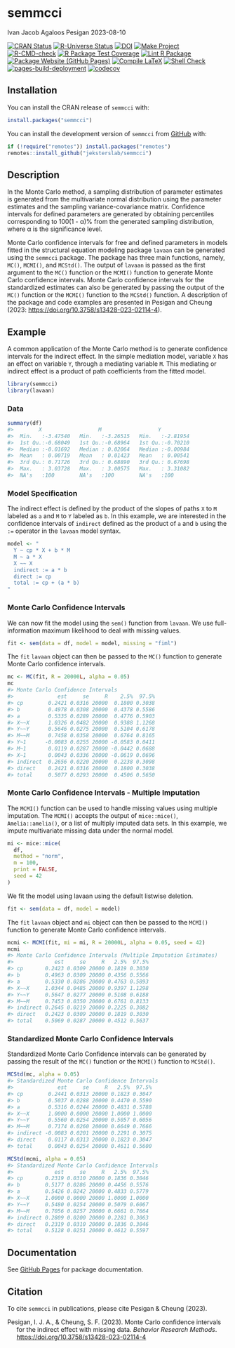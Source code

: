 semmcci
================
Ivan Jacob Agaloos Pesigan
2023-08-10

<!-- README.md is generated from .setup/readme/README.Rmd. Please edit that file -->
<!-- badges: start -->

[![CRAN
Status](https://www.r-pkg.org/badges/version/semmcci)](https://cran.r-project.org/package=semmcci)
[![R-Universe
Status](https://jeksterslab.r-universe.dev/badges/semmcci)](https://jeksterslab.r-universe.dev)
[![DOI](https://zenodo.org/badge/DOI/10.3758/s13428-023-02114-4.svg)](https://doi.org/10.3758/s13428-023-02114-4)
[![Make
Project](https://github.com/jeksterslab/semmcci/actions/workflows/make.yml/badge.svg)](https://github.com/jeksterslab/semmcci/actions/workflows/make.yml)
[![R-CMD-check](https://github.com/jeksterslab/semmcci/actions/workflows/check-full.yml/badge.svg)](https://github.com/jeksterslab/semmcci/actions/workflows/check-full.yml)
[![R Package Test
Coverage](https://github.com/jeksterslab/semmcci/actions/workflows/test-coverage.yml/badge.svg)](https://github.com/jeksterslab/semmcci/actions/workflows/test-coverage.yml)
[![Lint R
Package](https://github.com/jeksterslab/semmcci/actions/workflows/lint.yml/badge.svg)](https://github.com/jeksterslab/semmcci/actions/workflows/lint.yml)
[![Package Website (GitHub
Pages)](https://github.com/jeksterslab/semmcci/actions/workflows/pkgdown-gh-pages.yml/badge.svg)](https://github.com/jeksterslab/semmcci/actions/workflows/pkgdown-gh-pages.yml)
[![Compile
LaTeX](https://github.com/jeksterslab/semmcci/actions/workflows/latex.yml/badge.svg)](https://github.com/jeksterslab/semmcci/actions/workflows/latex.yml)
[![Shell
Check](https://github.com/jeksterslab/semmcci/actions/workflows/shellcheck.yml/badge.svg)](https://github.com/jeksterslab/semmcci/actions/workflows/shellcheck.yml)
[![pages-build-deployment](https://github.com/jeksterslab/semmcci/actions/workflows/pages/pages-build-deployment/badge.svg)](https://github.com/jeksterslab/semmcci/actions/workflows/pages/pages-build-deployment)
[![codecov](https://codecov.io/gh/jeksterslab/semmcci/branch/main/graph/badge.svg?token=KVLUET3DJ6)](https://codecov.io/gh/jeksterslab/semmcci)
<!-- badges: end -->

## Installation

You can install the CRAN release of `semmcci` with:

``` r
install.packages("semmcci")
```

You can install the development version of `semmcci` from
[GitHub](https://github.com/jeksterslab/semmcci) with:

``` r
if (!require("remotes")) install.packages("remotes")
remotes::install_github("jeksterslab/semmcci")
```

## Description

In the Monte Carlo method, a sampling distribution of parameter
estimates is generated from the multivariate normal distribution using
the parameter estimates and the sampling variance-covariance matrix.
Confidence intervals for defined parameters are generated by obtaining
percentiles corresponding to 100(1 - α)% from the generated sampling
distribution, where α is the significance level.

Monte Carlo confidence intervals for free and defined parameters in
models fitted in the structural equation modeling package `lavaan` can
be generated using the `semmcci` package. The package has three main
functions, namely, `MC()`, `MCMI()`, and `MCStd()`. The output of
`lavaan` is passed as the first argument to the `MC()` function or the
`MCMI()` function to generate Monte Carlo confidence intervals. Monte
Carlo confidence intervals for the standardized estimates can also be
generated by passing the output of the `MC()` function or the `MCMI()`
function to the `MCStd()` function. A description of the package and
code examples are presented in Pesigan and Cheung (2023:
<https://doi.org/10.3758/s13428-023-02114-4>).

## Example

A common application of the Monte Carlo method is to generate confidence
intervals for the indirect effect. In the simple mediation model,
variable `X` has an effect on variable `Y`, through a mediating variable
`M`. This mediating or indirect effect is a product of path coefficients
from the fitted model.

``` r
library(semmcci)
library(lavaan)
```

### Data

``` r
summary(df)
#>        X                  M                  Y           
#>  Min.   :-3.47540   Min.   :-3.26515   Min.   :-2.81954  
#>  1st Qu.:-0.68049   1st Qu.:-0.68964   1st Qu.:-0.70210  
#>  Median :-0.01692   Median : 0.02064   Median :-0.00984  
#>  Mean   : 0.00719   Mean   : 0.01423   Mean   : 0.00541  
#>  3rd Qu.: 0.71726   3rd Qu.: 0.68890   3rd Qu.: 0.67698  
#>  Max.   : 3.03728   Max.   : 3.00575   Max.   : 3.31082  
#>  NA's   :100        NA's   :100        NA's   :100
```

### Model Specification

The indirect effect is defined by the product of the slopes of paths `X`
to `M` labeled as `a` and `M` to `Y` labeled as `b`. In this example, we
are interested in the confidence intervals of `indirect` defined as the
product of `a` and `b` using the `:=` operator in the `lavaan` model
syntax.

``` r
model <- "
  Y ~ cp * X + b * M
  M ~ a * X
  X ~~ X
  indirect := a * b
  direct := cp
  total := cp + (a * b)
"
```

### Monte Carlo Confidence Intervals

We can now fit the model using the `sem()` function from `lavaan`. We
use full-information maximum likelihood to deal with missing values.

``` r
fit <- sem(data = df, model = model, missing = "fiml")
```

The `fit` `lavaan` object can then be passed to the `MC()` function to
generate Monte Carlo confidence intervals.

``` r
mc <- MC(fit, R = 20000L, alpha = 0.05)
mc
#> Monte Carlo Confidence Intervals
#>              est     se     R    2.5%  97.5%
#> cp        0.2421 0.0316 20000  0.1800 0.3038
#> b         0.4978 0.0308 20000  0.4378 0.5586
#> a         0.5335 0.0289 20000  0.4776 0.5903
#> X~~X      1.0326 0.0482 20000  0.9388 1.1268
#> Y~~Y      0.5646 0.0275 20000  0.5104 0.6178
#> M~~M      0.7458 0.0358 20000  0.6764 0.8165
#> Y~1      -0.0083 0.0255 20000 -0.0583 0.0411
#> M~1       0.0119 0.0287 20000 -0.0442 0.0688
#> X~1       0.0043 0.0336 20000 -0.0619 0.0696
#> indirect  0.2656 0.0220 20000  0.2238 0.3098
#> direct    0.2421 0.0316 20000  0.1800 0.3038
#> total     0.5077 0.0293 20000  0.4506 0.5650
```

### Monte Carlo Confidence Intervals - Multiple Imputation

The `MCMI()` function can be used to handle missing values using
multiple imputation. The `MCMI()` accepts the output of `mice::mice()`,
`Amelia::amelia()`, or a list of multiply imputed data sets. In this
example, we impute multivariate missing data under the normal model.

``` r
mi <- mice::mice(
  df,
  method = "norm",
  m = 100,
  print = FALSE,
  seed = 42
)
```

We fit the model using lavaan using the default listwise deletion.

``` r
fit <- sem(data = df, model = model)
```

The `fit` `lavaan` object and `mi` object can then be passed to the
`MCMI()` function to generate Monte Carlo confidence intervals.

``` r
mcmi <- MCMI(fit, mi = mi, R = 20000L, alpha = 0.05, seed = 42)
mcmi
#> Monte Carlo Confidence Intervals (Multiple Imputation Estimates)
#>             est     se     R   2.5%  97.5%
#> cp       0.2423 0.0309 20000 0.1819 0.3030
#> b        0.4963 0.0309 20000 0.4356 0.5566
#> a        0.5330 0.0286 20000 0.4763 0.5893
#> X~~X     1.0344 0.0485 20000 0.9397 1.1298
#> Y~~Y     0.5647 0.0277 20000 0.5108 0.6188
#> M~~M     0.7453 0.0350 20000 0.6761 0.8133
#> indirect 0.2645 0.0219 20000 0.2225 0.3082
#> direct   0.2423 0.0309 20000 0.1819 0.3030
#> total    0.5069 0.0287 20000 0.4512 0.5637
```

### Standardized Monte Carlo Confidence Intervals

Standardized Monte Carlo Confidence intervals can be generated by
passing the result of the `MC()` function or the `MCMI()` function to
`MCStd()`.

``` r
MCStd(mc, alpha = 0.05)
#> Standardized Monte Carlo Confidence Intervals
#>              est     se     R   2.5%  97.5%
#> cp        0.2441 0.0313 20000 0.1823 0.3047
#> b         0.5037 0.0288 20000 0.4470 0.5590
#> a         0.5316 0.0244 20000 0.4831 0.5788
#> X~~X      1.0000 0.0000 20000 1.0000 1.0000
#> Y~~Y      0.5560 0.0254 20000 0.5057 0.6056
#> M~~M      0.7174 0.0260 20000 0.6649 0.7666
#> indirect -0.0083 0.0201 20000 0.2291 0.3075
#> direct    0.0117 0.0313 20000 0.1823 0.3047
#> total     0.0043 0.0254 20000 0.4611 0.5600
```

``` r
MCStd(mcmi, alpha = 0.05)
#> Standardized Monte Carlo Confidence Intervals
#>             est     se     R   2.5%  97.5%
#> cp       0.2319 0.0310 20000 0.1836 0.3046
#> b        0.5177 0.0286 20000 0.4456 0.5576
#> a        0.5426 0.0242 20000 0.4833 0.5779
#> X~~X     1.0000 0.0000 20000 1.0000 1.0000
#> Y~~Y     0.5480 0.0254 20000 0.5079 0.6067
#> M~~M     0.7056 0.0257 20000 0.6661 0.7664
#> indirect 0.2809 0.0200 20000 0.2281 0.3063
#> direct   0.2319 0.0310 20000 0.1836 0.3046
#> total    0.5128 0.0251 20000 0.4612 0.5597
```

## Documentation

See [GitHub Pages](https://jeksterslab.github.io/semmcci/index.html) for
package documentation.

## Citation

To cite `semmcci` in publications, please cite Pesigan & Cheung (2023).

<div id="refs" class="references csl-bib-body hanging-indent"
line-spacing="2">

<div id="ref-Pesigan-Cheung-2023" class="csl-entry">

Pesigan, I. J. A., & Cheung, S. F. (2023). Monte Carlo confidence
intervals for the indirect effect with missing data. *Behavior Research
Methods*. <https://doi.org/10.3758/s13428-023-02114-4>

</div>

</div>

